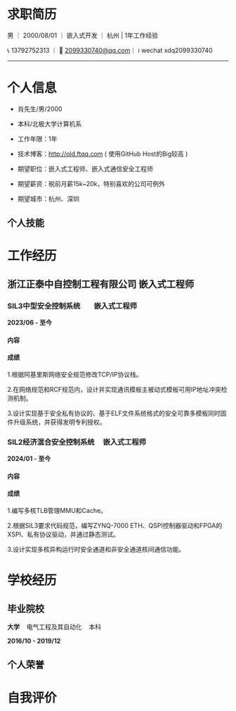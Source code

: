 
# 求职简历
男 ｜ 2000/08/01 ｜ 嵌入式开发 ｜ 杭州 | 1年工作经验

📞 13792752313 ｜ 📧 2099330740@qq.com｜ ℹ︎ wechat xdq2099330740

* * *
# 个人信息

 - 肖先生/男/2000 
 - 本科/北极大学计算机系 
 - 工作年限：1年
 - 技术博客：http://old.ftqq.com ( 使用GitHub Host的Big较高  )

 - 期望职位：嵌入式工程师、嵌入式通信安全工程师
 - 期望薪资：税前月薪15k~20k，特别喜欢的公司可例外
 - 期望城市：杭州、深圳

## 个人技能


# 工作经历

## 浙江正泰中自控制工程有限公司     嵌入式工程师

### SIL3中型安全控制系统        嵌入式工程师

**2023/06 - 至今**

#### 内容

#### 成绩
1.根据阿基里斯网络安全规范修改TCP/IP协议栈。

2.在网络规范和RCF规范内，设计并实现通讯模板主被动式模板可用IP地址冲突检测机制。

3.设计实现基于安全私有协议的、基于ELF文件系统格式的安全可靠多模板同时固件升级系统，并获得发明专利授权。

### SIL2经济混合安全控制系统     嵌入式工程师

**2024/01 - 至今**

#### 内容


#### 成绩
1.编写多核TLB管理MMU和Cache。

2.根据SIL3要求代码规范，编写ZYNQ-7000 ETH、QSPI控制器驱动和FPGA的XSPI、私有协议驱动，并通过静态测试。

3.设计实现多核异构运行时安全通道和非安全通道核间通信功能。


# 学校经历

## 毕业院校

**大学**    电气工程及其自动化    本科

**2016/10 - 2019/12**




## 个人荣誉

# 自我评价




